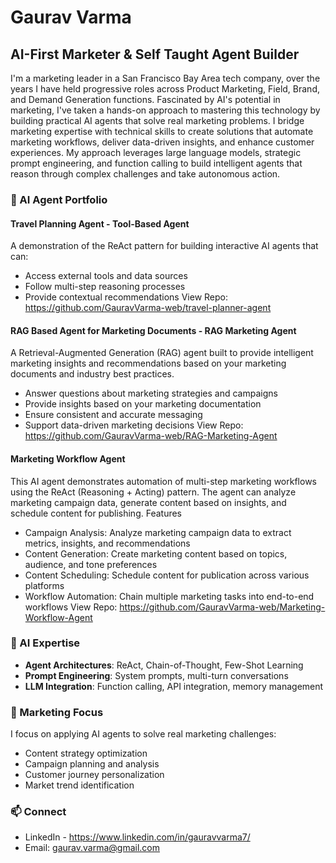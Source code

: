 # Gaurav Varma
## AI-First Marketer & Self Taught Agent Builder

I'm a marketing leader in a San Francisco Bay Area tech company, over the years I have held progressive roles across Product Marketing, Field, Brand, and Demand Generation functions.
Fascinated by AI's potential in marketing, I've taken a hands-on approach to mastering this technology by building practical AI agents that solve real marketing problems.
I bridge marketing expertise with technical skills to create solutions that automate marketing workflows, deliver data-driven insights, and enhance customer experiences. My approach leverages large language models, strategic prompt engineering, and function calling to build intelligent agents that reason through complex challenges and take autonomous action.

### 🤖 AI Agent Portfolio

#### Travel Planning Agent - Tool-Based Agent
A demonstration of the ReAct pattern for building interactive AI agents that can:
- Access external tools and data sources
- Follow multi-step reasoning processes
- Provide contextual recommendations
View Repo: https://github.com/GauravVarma-web/travel-planner-agent

#### RAG Based Agent for Marketing Documents - RAG Marketing Agent
A Retrieval-Augmented Generation (RAG) agent built to provide intelligent marketing insights and recommendations based on your marketing documents and industry best practices.
- Answer questions about marketing strategies and campaigns
- Provide insights based on your marketing documentation
- Ensure consistent and accurate messaging
- Support data-driven marketing decisions
View Repo: https://github.com/GauravVarma-web/RAG-Marketing-Agent

#### Marketing Workflow Agent
This AI agent demonstrates automation of multi-step marketing workflows using the ReAct (Reasoning + Acting) pattern. The agent can analyze marketing campaign data, generate content based on insights, and schedule content for publishing.
Features
- Campaign Analysis: Analyze marketing campaign data to extract metrics, insights, and recommendations
- Content Generation: Create marketing content based on topics, audience, and tone preferences
- Content Scheduling: Schedule content for publication across various platforms
- Workflow Automation: Chain multiple marketing tasks into end-to-end workflows
View Repo: https://github.com/GauravVarma-web/Marketing-Workflow-Agent

### 🧠 AI Expertise
- **Agent Architectures**: ReAct, Chain-of-Thought, Few-Shot Learning
- **Prompt Engineering**: System prompts, multi-turn conversations
- **LLM Integration**: Function calling, API integration, memory management

### 💼 Marketing Focus
I focus on applying AI agents to solve real marketing challenges:
- Content strategy optimization
- Campaign planning and analysis
- Customer journey personalization
- Market trend identification

### 📫 Connect
- LinkedIn - https://www.linkedin.com/in/gauravvarma7/
- Email: gaurav.varma@gmail.com
